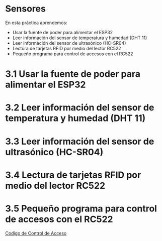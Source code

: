 # Sensores
En esta práctica aprendemos:
- Usar la fuente de poder para alimentar el ESP32
- Leer información del sensor de temperatura y humedad (DHT 11)
- Leer información del sensor de ultrasónico (HC-SR04)
- Lectura de tarjetas RFID por medio del lector RC522
- Pequeño programa para control de accesos con el RC522

# 3.1 Usar la fuente de poder para alimentar el ESP32

# 3.2 Leer información del sensor de temperatura y humedad (DHT 11)

# 3.3 Leer información del sensor de ultrasónico (HC-SR04)

# 3.4 Lectura de tarjetas RFID por medio del lector RC522

# 3.5 Pequeño programa para control de accesos con el RC522

[Codigo de Control de Acceso](CodigoCA.ino)

